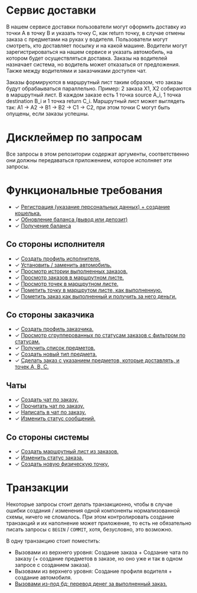 # Сервис доставки

В нашем сервисе доставки пользователи могут оформить доставку из точки А в точку B и указать точку C, как return точку, в случае отмены заказа с предметами на руках у водителя. Пользователи могут смотреть, кто доставляет посылку и на какой машине. Водители могут зарегистрироваться на нашем сервисе и указать автомобиль, на котором будет осуществляться доставка. Заказы на водителей назначает система, но водитель может отказаться от предложения. Также между водителями и заказчиками доступен чат. 

Заказы формируются в маршрутный лист таким образом, что заказы будут обрабаываться параллельно. Пример: 2 заказа X1, X2 собираются в маршрутный лист. В каждом заказе есть 1 точка source A_i, 1 точка destination B_i и 1 точка return C_i. Маршрутный лист может выглядеть так: A1 -> A2 -> B1 -> B2 -> C1 -> C2, при этом точки C могут быть опущены, если заказы успешны.

# Дисклеймер по запросам

Все запросы в этом репозитории содержат аргументы, соответственно они должны передаваться приложением, которое исполняет эти запросы.

# Функциональные требования

- ✓ [Регистрация (указание персональных данных) + создание кошелька.](sql/registration.sql)
- ✓ [Обновление баланса (вывод или депозит)](sql/wallet/wallet_update.sql)
- ✓ [Получение баланса](sql/wallet/wallet_load.sql)

## Со стороны исполнителя

- ✓ [Создать профиль исполнителя.](sql/driver/create_driver_profile.sql)
- ✓ [Установить / заменить автомобиль.](sql/driver/set_car.sql)
- ✓ [Просмотр истории выполненных заказов.](sql/driver/select_orders_history.sql)
- ✓ [Просмотр заказов в маршрутном листе.](sql/driver/select_waybill_orders.sql)
- ✓ [Просмотр точек в маршрутном листе.](sql/driver/select_waybill_points.sql)
- ✓ [Пометить точку в маршрутом листе, как выполненную.](sql/driver/mark_point_visited.sql)
- ✓ [Пометить заказ как выполненный и получить за него деньги.](sql/transactions/finish_order.sql)

## Со стороны заказчика

- ✓ [Создать профиль заказчика.](sql/customer/create_customer_profile.sql)
- ✓ [Просмотр сгрупперованных по статусам заказов с фильтром по статусам.](sql/customer/select_orders.sql)
- ✓ [Получить список предметов.](sql/customer/select_items.sql)
- ✓ [Создать новый тип предмета.](sql/customer/insert_item.sql)
- ✓ [Сделать заказ с указанием предметов, которые доставлять, и точек A, B, C.](sql/customer/create_order.sql)

## Чаты

- ✓ [Создать чат по заказу.](sql/chats/create_chat.sql)
- ✓ [Прочитать чат по заказу.](sql/chats/select_chat_messages.sql)
- ✓ [Написать в чат по заказу.](sql/chats/send_message.sql)
- ✓ [Изменить статус сообщений.](sql/chats/change_messages_statuses.sql)

## Со стороны системы

- ✓ [Создать маршрутный лист из заказов.](sql/system/create_waybill.sql)
- ✓ [Изменить статус заказа.](sql/system/update_order_status.sql)
- ✓ [Создать новую физическую точку.](sql/system/create_point.sql)

# Транзакции

Некоторые запросы стоит делать транзакционно, чтобы в случае ошибки создания / изменения одной компоненты нормализованной схемы, ничего не сломалось. При этом контролировать создание транзакций и их наполнение может приложение, то есть не обязательно писать запросы с `BEGIN` / `COMMIT`, хотя, безусловно, это возможно.

В одну транзакцию стоит поместить:

- Вызовами из верхнего уровня: Создание заказа + Содзание чата по заказу (+ создание предметов в заказе, но оно уже и так в одном запросе с созданием заказа).
- Вызовами из верхнего уровня: Создание профиля водителя + создание автомобиля.
- [Вызовами из-под бд: перевод денег за выполненный заказ.](sql/transactions/finish_order.sql)

